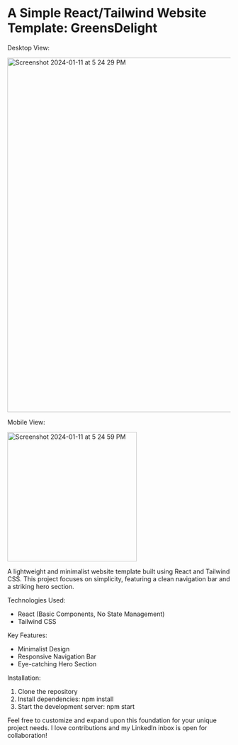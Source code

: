 # **A Simple React/Tailwind Website Template: GreensDelight**

Desktop View:

<img width="800" alt="Screenshot 2024-01-11 at 5 24 29 PM" src="https://github.com/Ethanqg0/RestaurantCoverPage/assets/106004563/ceb21a7c-fade-4484-95d7-a94861bebb39">


Mobile View:

<img width="292" alt="Screenshot 2024-01-11 at 5 24 59 PM" src="https://github.com/Ethanqg0/RestaurantCoverPage/assets/106004563/214a7067-2f00-45d1-afa1-cf3dbe031929">

A lightweight and minimalist website template built using React and Tailwind CSS. This project focuses on simplicity, featuring a clean navigation bar and a striking hero section.

Technologies Used:
-  React (Basic Components, No State Management)
- Tailwind CSS
  
Key Features:
- Minimalist Design
- Responsive Navigation Bar
- Eye-catching Hero Section

Installation:
1. Clone the repository
2. Install dependencies: npm install
3. Start the development server: npm start
   
Feel free to customize and expand upon this foundation for your unique project needs. I love contributions and my LinkedIn inbox is open for collaboration!
